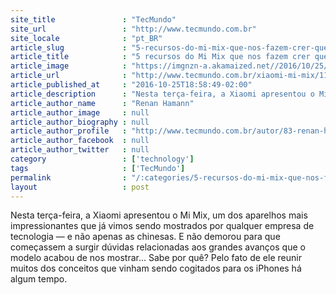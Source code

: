 ```yaml
---
site_title               : "TecMundo"
site_url                 : "http://www.tecmundo.com.br"
site_locale              : "pt_BR"
article_slug             : "5-recursos-do-mi-mix-que-nos-fazem-crer-que-a-xiaomi-ja-mostrou-o-iphone-8"
article_title            : "5 recursos do Mi Mix que nos fazem crer que a Xiaomi já mostrou o iPhone 8"
article_image            : "https://imgnzn-a.akamaized.net//2016/10/25/25175516153382-t1200x480.jpg"
article_url              : "http://www.tecmundo.com.br/xiaomi-mi-mix/110998-xiaomi-mi-mix-iphone-8-preview-data-preco-lancamento.htm"
article_published_at     : "2016-10-25T18:58:49-02:00"
article_description      : "Nesta terça-feira, a Xiaomi apresentou o Mi Mix, um dos aparelhos mais impressionantes que já vimos sendo mostrados por qualquer empresa de tecnologia — e não apenas as chinesas. E não demorou para que começassem a surgir dúvidas relacionadas aos grandes avanços que o modelo acabou de nos mostrar... Sabe por quê? Pelo fato de ele reunir muitos dos conceitos que vinham sendo cogitados para os iPhones há algum tempo."
article_author_name      : "Renan Hamann"
article_author_image     : null
article_author_biography : null
article_author_profile   : "http://www.tecmundo.com.br/autor/83-renan-hamann/"
article_author_facebook  : null
article_author_twitter   : null
category                 : ['technology']
tags                     : ['TecMundo']
permalink                : "/:categories/5-recursos-do-mi-mix-que-nos-fazem-crer-que-a-xiaomi-ja-mostrou-o-iphone-8/"
layout                   : post
---
```


Nesta terça-feira, a Xiaomi apresentou o Mi Mix, um dos aparelhos mais impressionantes que já vimos sendo mostrados por qualquer empresa de tecnologia — e não apenas as chinesas. E não demorou para que começassem a surgir dúvidas relacionadas aos grandes avanços que o modelo acabou de nos mostrar... Sabe por quê? Pelo fato de ele reunir muitos dos conceitos que vinham sendo cogitados para os iPhones há algum tempo.
